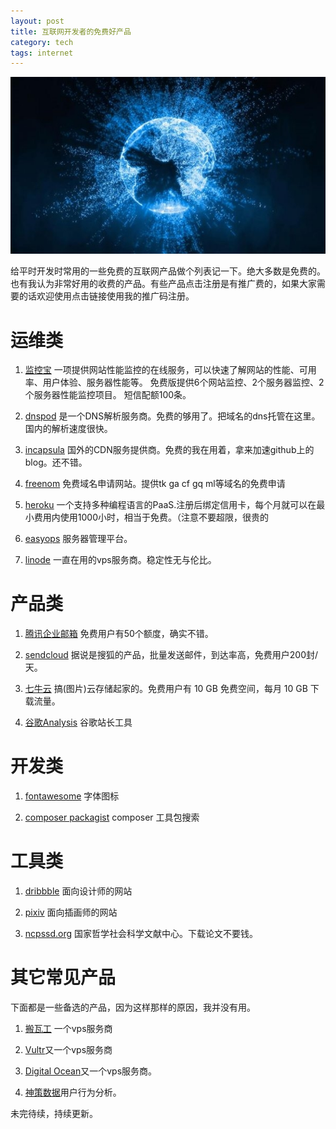 ```yaml
---
layout: post
title: 互联网开发者的免费好产品
category: tech
tags: internet
---
```


![](/assets/img/internet.jpg)

给平时开发时常用的一些免费的互联网产品做个列表记一下。绝大多数是免费的。也有我认为非常好用的收费的产品。有些产品点击注册是有推广费的，如果大家需要的话欢迎使用点击链接使用我的推广码注册。

# 运维类

1. [监控宝][1] 一项提供网站性能监控的在线服务，可以快速了解网站的性能、可用率、用户体验、服务器性能等。
    免费版提供6个网站监控、2个服务器监控、2个服务器性能监控项目。 短信配额100条。

1. [dnspod][2] 是一个DNS解析服务商。免费的够用了。把域名的dns托管在这里。国内的解析速度很快。

1. [incapsula][3]   国外的CDN服务提供商。免费的我在用着，拿来加速github上的blog。还不错。
    
1. [freenom][4] 免费域名申请网站。提供tk ga cf gq ml等域名的免费申请
    
1. [heroku][10] 一个支持多种编程语言的PaaS.注册后绑定信用卡，每个月就可以在最小费用内使用1000小时，相当于免费。（注意不要超限，很贵的
    
1. [easyops][18] 服务器管理平台。
    
1. [linode][12] 一直在用的vps服务商。稳定性无与伦比。
    
# 产品类
    
1. [腾讯企业邮箱][6] 免费用户有50个额度，确实不错。

1. [sendcloud][7] 据说是搜狐的产品，批量发送邮件，到达率高，免费用户200封/天。

1. [七牛云][8] 搞(图片)云存储起家的。免费用户有 10 GB 免费空间，每月 10 GB 下载流量。

1. [谷歌Analysis][13] 谷歌站长工具
    
# 开发类
    
1. [fontawesome][15] 字体图标
    
1. [composer packagist][16] composer 工具包搜索
    
    
# 工具类

1. [dribbble][14]    面向设计师的网站
    
1. [pixiv][17]    面向插画师的网站

1. [ncpssd.org][19] 国家哲学社会科学文献中心。下载论文不要钱。
    
# 其它常见产品

下面都是一些备选的产品，因为这样那样的原因，我并没有用。

1. [搬瓦工][5] 一个vps服务商
    
1. [Vultr][9]又一个vps服务商
    
1. [Digital Ocean][11]又一个vps服务商。

1. [神策数据][14]用户行为分析。
    
未完待续，持续更新。    

[1]: http://www.jiankongbao.com/
[2]: https://www.dnspod.cn
[3]: https://www.incapsula.com
[4]: https://my.freenom.com/
[5]: https://bwh1.net/index.php
[6]: http://exmail.qq.com
[7]: https://sendcloud.sohu.com/
[8]: https://portal.qiniu.com/signup?code=3lda4aziv52du
[9]: http://www.vultr.com/?ref=7137224
[10]: https://www.heroku.com/
[11]: https://m.do.co/c/f595b7f62cc7
[12]: https://www.linode.com/?r=aa8f5ea473a428437f11ee091d9eae6231752707
[13]: https://analytics.google.com
[14]: https://dribbble.com/
[15]: http://fontawesome.io
[16]: https://packagist.org
[17]: http://www.pixiv.net
[18]: https://www.easyops.cn
[19]: http://ncpssd.org 
